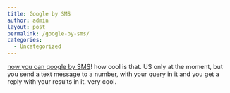 ```yaml
---
title: Google by SMS
author: admin
layout: post
permalink: /google-by-sms/
categories:
  - Uncategorized
---
```

[now you can google by SMS][1]! how cool is that. US only at the moment, but you send a text message to a number, with your query in it and you get a reply with your results in it. very cool.

 [1]: http://www.google.com/sms/index.html